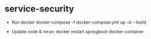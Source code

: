 # service-security
- Run docker
	docker-compose -f docker-compose.yml up -d --build

- Update code & rerun:
	docker restart springboot-docker-container